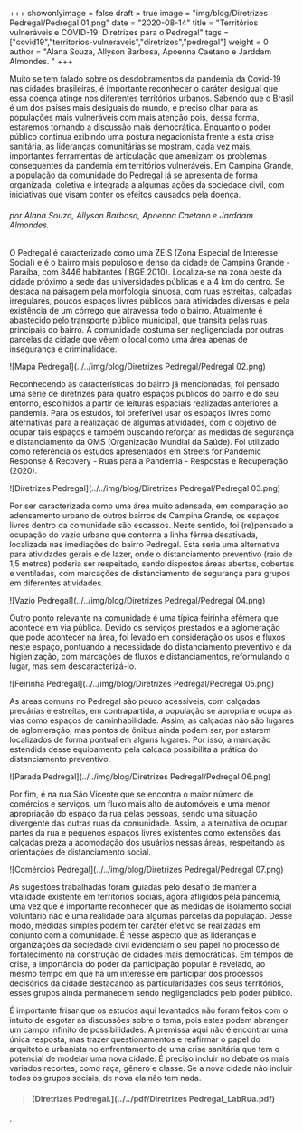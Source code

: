 +++
showonlyimage = false
draft = true
image = "img/blog/Diretrizes Pedregal/Pedregal 01.png"
date = "2020-08-14"
title = "Territórios vulneráveis e COVID-19: Diretrizes para o Pedregal"
tags = ["covid19","territorios-vulneraveis","diretrizes","pedregal"]
weight = 0
author = "Alana Souza, Allyson Barbosa, Apoenna Caetano e Jarddam Almondes. "
+++

Muito se tem falado sobre os desdobramentos da pandemia da Covid-19 nas cidades brasileiras, é importante reconhecer o caráter desigual que essa doença atinge nos diferentes territórios urbanos. Sabendo que o Brasil é um dos países mais desiguais do mundo, é preciso olhar para as populações mais vulneráveis com mais atenção pois, dessa forma, estaremos tornando a discussão mais democrática. Enquanto o poder público continua exibindo uma postura negacionista frente a esta crise sanitária, as lideranças comunitárias se mostram, cada vez mais, importantes ferramentas de articulação que  amenizam os problemas consequentes da pandemia em territórios vulneráveis. Em Campina Grande, a população da comunidade do Pedregal já se apresenta de forma organizada, coletiva e integrada a algumas ações da sociedade civil, com iniciativas que visam conter os efeitos causados pela doença.
<!--more-->

###### por Alana Souza, Allyson Barbosa, Apoenna Caetano e Jarddam Almondes.

O Pedregal é caracterizado como uma ZEIS (Zona Especial de Interesse Social) e é o bairro mais populoso e denso da cidade de Campina Grande - Paraíba, com 8446 habitantes (IBGE 2010). Localiza-se na zona oeste da cidade próximo à sede das universidades públicas e a 4 km do centro. Se destaca na paisagem pela morfologia sinuosa, com ruas estreitas, calçadas irregulares, poucos espaços livres públicos para atividades diversas e pela existência de um córrego que atravessa todo o bairro. Atualmente é abastecido pelo transporte público municipal, que transita pelas ruas principais do bairro. A comunidade costuma ser negligenciada por outras parcelas da cidade que vêem o local como uma área apenas de insegurança e criminalidade.


![Mapa Pedregal](../../img/blog/Diretrizes Pedregal/Pedregal 02.png)

Reconhecendo as características do bairro já mencionadas, foi pensado uma série de diretrizes para quatro espaços públicos do bairro e do seu entorno, escolhidos a partir de leituras espaciais realizadas anteriores a pandemia. Para os estudos, foi preferível usar os espaços livres como alternativas para a realização de algumas atividades, com o objetivo de ocupar tais espaços e também buscando reforçar as medidas de segurança e distanciamento da OMS (Organização Mundial da Saúde). Foi utilizado como referência os estudos apresentados em Streets for Pandemic Response & Recovery - Ruas para a Pandemia - Respostas e Recuperação (2020).

![Diretrizes Pedregal](../../img/blog/Diretrizes Pedregal/Pedregal 03.png)

Por ser caracterizada como uma área muito adensada, em comparação ao adensamento urbano de outros bairros de Campina Grande, os espaços livres dentro da comunidade são escassos. Neste sentido, foi (re)pensado a ocupação do vazio urbano que contorna a linha férrea desativada, localizada nas imediações do bairro Pedregal. Esta seria uma alternativa para atividades gerais e de lazer, onde o distanciamento preventivo (raio de 1,5 metros) poderia ser respeitado, sendo dispostos áreas abertas, cobertas e ventiladas, com marcações de distanciamento de segurança para grupos em diferentes atividades.

![Vazio Pedregal](../../img/blog/Diretrizes Pedregal/Pedregal 04.png)

Outro ponto relevante na comunidade é uma típica feirinha efêmera que acontece em via pública. Devido os serviços prestados e a aglomeração que pode acontecer na área, foi levado em consideração os usos e fluxos neste espaço, pontuando a necessidade do distanciamento preventivo e da higienização, com marcações de fluxos e distanciamentos, reformulando o lugar, mas sem descaracterizá-lo.

![Feirinha Pedregal](../../img/blog/Diretrizes Pedregal/Pedregal 05.png)

As áreas comuns no Pedregal são pouco acessíveis, com calçadas precárias e estreitas, em contrapartida, a população se apropria e ocupa as vias como espaços de caminhabilidade. Assim, as calçadas não são lugares de aglomeração, mas pontos de ônibus ainda podem ser, por estarem localizados de forma pontual em alguns lugares. Por isso, a marcação estendida desse equipamento pela calçada possibilita a prática do distanciamento preventivo.

![Parada Pedregal](../../img/blog/Diretrizes Pedregal/Pedregal 06.png)

Por fim, é na rua São Vicente que se encontra o maior número de comércios e serviços, um fluxo mais alto de automóveis e uma menor apropriação do espaço da rua pelas pessoas, sendo uma situação divergente das outras ruas da comunidade. Assim, a alternativa de ocupar partes da rua e pequenos espaços livres existentes como extensões das calçadas preza a acomodação dos usuários nessas áreas, respeitando as orientações de distanciamento social.

![Comércios Pedregal](../../img/blog/Diretrizes Pedregal/Pedregal 07.png)

As sugestões trabalhadas foram guiadas pelo desafio de manter a vitalidade existente em territórios sociais, agora afligidos pela pandemia, uma vez que é importante reconhecer que as medidas de isolamento social voluntário não é uma realidade para algumas parcelas da população. Desse modo, medidas simples podem ter caráter efetivo se realizadas em conjunto com a comunidade. É nesse aspecto que as lideranças e organizações da sociedade civil evidenciam o seu papel no processo de fortalecimento na construção de cidades mais democráticas. Em tempos de crise, a importância do poder da participação popular é revelado, ao mesmo tempo em que há um interesse em participar dos processos decisórios da cidade destacando as particularidades dos seus territórios, esses grupos ainda permanecem sendo negligenciados pelo poder público.

É importante frisar que os estudos aqui levantados não foram feitos com o intuito de esgotar as discussões sobre o tema, pois estes podem abranger um campo infinito de possibilidades. A premissa aqui não é encontrar uma única resposta, mas trazer questionamentos e reafirmar o papel do arquiteto e urbanista no enfrentamento de uma crise sanitária que tem o potencial de modelar uma nova cidade. É preciso incluir no debate os mais variados recortes, como raça, gênero e classe. Se a nova cidade não incluir todos os grupos sociais, de nova ela não tem nada.

> #### [Diretrizes Pedregal.](../../pdf/Diretrizes Pedregal_LabRua.pdf)

.

